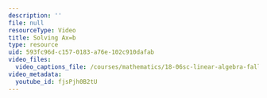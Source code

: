 ```yaml
---
description: ''
file: null
resourceType: Video
title: Solving Ax=b
type: resource
uid: 593fc96d-c157-0183-a76e-102c910dafab
video_files:
  video_captions_file: /courses/mathematics/18-06sc-linear-algebra-fall-2011/ax-b-and-the-four-subspaces/solving-ax-b-row-reduced-form-r/solving-ax-b/fjsPjh0B2tU.vtt
video_metadata:
  youtube_id: fjsPjh0B2tU
---
```


